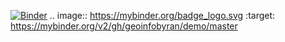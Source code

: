 [![Binder](https://mybinder.org/badge_logo.svg)](https://mybinder.org/v2/gh/geoinfobyran/demo/master)
.. image:: https://mybinder.org/badge_logo.svg
 :target: https://mybinder.org/v2/gh/geoinfobyran/demo/master
